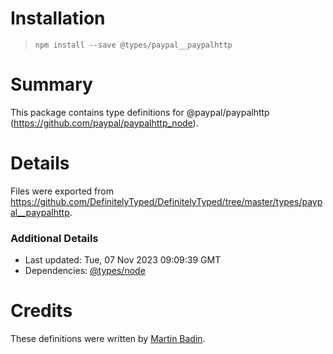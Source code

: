 # Installation
> `npm install --save @types/paypal__paypalhttp`

# Summary
This package contains type definitions for @paypal/paypalhttp (https://github.com/paypal/paypalhttp_node).

# Details
Files were exported from https://github.com/DefinitelyTyped/DefinitelyTyped/tree/master/types/paypal__paypalhttp.

### Additional Details
 * Last updated: Tue, 07 Nov 2023 09:09:39 GMT
 * Dependencies: [@types/node](https://npmjs.com/package/@types/node)

# Credits
These definitions were written by [Martin Badin](https://github.com/martin-badin).
